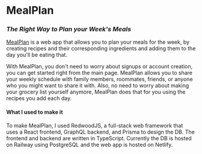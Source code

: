 # MealPlan

### _The Right Way to Plan your Week's Meals_

[MealPlan](https://week-meal-plan.netlify.app/) is a web app that allows you to plan your meals for the week, by creating recipes and their corresponding ingredients and adding them to the day you'll be eating that.

With MealPlan, you don't need to worry about signups or account creation, you can get started right from the main page. MealPlan allows you to share your weekly schedule with family members, roommates, friends, or anyone who you might want to share it with.
Also, no need to worry about making your grocery list yourself anymore, MealPlan does that for you using the recipes you add each day.

#### What I used to make it

To make MealPlan, I used RedwoodJS, a full-stack web framework that uses a React frontend, GraphQL backend, and Prisma to design the DB. The frontend and backend are written in TypeScript. Currently the DB is hosted on Railway using PostgreSQL and the web app is hosted on Netlify.
